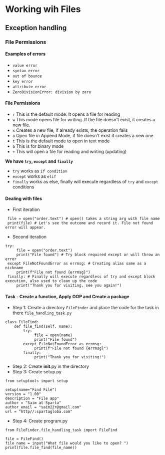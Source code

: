 # Working wih Files
## Exception handling
### File Permissions

#### Examples of errors
- `value error`
- `syntax error`
- `out of bounce`
- `key error`
- `attribute error`
- `ZeroDivisionError: division by zero`

#### File Permissions
- `r` This is the default mode. It opens a file for reading
- `w` This mode opens file for writing. If the file doesn't exist,  it creates a new file.
- `x` Creates a new file, if already exists, the operation fails
- `a` Open file in Append Mode, if file doesn't exist it creates a new one
- `t` This is the default mode to open in text mode
- `b` This is for binary mode
- `+` This will open a file for reading and writing (updating)

**We have `try`, `except` and `finally`**
- `try` works as `if condition`
- `except` works as `elif`
- `finally` works as else, finally will execute regardless of `try` and `except` conditions

#### Dealing with files
- First iteration
```
 file = open("order.text") # open() takes a string arg with file name
 print(file) # Let's see the outcome and record it. File not found error will appear.
```
- Second iteration
```
try:
     file = open("order.text")
     print("File found") # Try block required except or will throw an error
 except FileNotFoundError as errmsg: # Creating alias same as a nickname
     print(f"File not found {errmsg}")
 finally: # Finally will execute regardless of try and except block execution, also used to clean up the code
     print("Thank you for visiting, see you again!")
```
#### Task - Create a function, Apply OOP and Create a package
- Step 1: Create a directory `FileFinder` and place the code for the task in there `file_handling_task.py`
```
class FileFind:
    def file_find(self, name):
        try:
             file = open(name)
             print("File found")
        except FileNotFoundError as errmsg:
             print(f"File not found {errmsg}")
        finally:
             print("Thank you for visiting!")
```
- Step 2: Create __init__.py in the directory
- Step 3: Create setup.py
```
from setuptools import setup

setup(name="Find File")
version = "1.00"
description = "File app"
author = "Saim at Sparta"
author_email = "saim22r@gmail.com"
url = "http//:spartagloba.com"
```
- Step 4: Create program.py 
```
from FileFinder.file_handling_task import FileFind

file = FileFind()
file_name = input("What file would you like to open? ")
print(file.file_find(file_name))
```